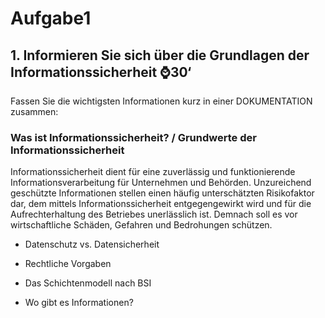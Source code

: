 # Aufgabe1

## 1. Informieren Sie sich über die Grundlagen der Informationssicherheit ⌚30‘
Fassen Sie die wichtigsten Informationen kurz in einer DOKUMENTATION zusammen:

### Was ist Informationssicherheit? / Grundwerte der Informationssicherheit

Informationssicherheit dient für eine zuverlässig und funktionierende Informationsverarbeitung für Unternehmen und Behörden. Unzureichend geschützte Informationen stellen einen häufig unterschätzten Risikofaktor dar, dem mittels Informationssicherheit entgegengewirkt wird und für die Aufrechterhaltung des Betriebes unerlässlich ist. Demnach soll es vor wirtschaftliche Schäden, Gefahren und Bedrohungen schützen.

- Datenschutz vs. Datensicherheit


- Rechtliche Vorgaben


- Das Schichtenmodell nach BSI


- Wo gibt es Informationen?
